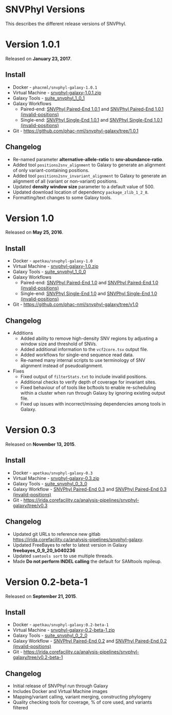 SNVPhyl Versions
================

This describes the different release versions of SNVPhyl.

Version 1.0.1
=============

Released on **January 23, 2017**.

Install
-------

* Docker - `phacnml/snvphyl-galaxy-1.0.1`
* Virtual Machine - [snvphyl-galaxy-1.0.1.zip](https://irida.corefacility.ca/downloads/snvphyl-galaxy/snvphyl-galaxy-1.0.1.zip)
* Galaxy Tools - [suite_snvphyl_1_0_1](https://irida.corefacility.ca/galaxy-shed/view/nml/suite_snvphyl_1_0_1/4841b7148c44)
* Galaxy Workflows
    * Paired-end: [SNVPhyl Paired-End 1.0.1](../workflows/SNVPhyl/1.0.1/snvphyl-workflow-1.0.1.ga) and [SNVPhyl Paired-End 1.0.1 (invalid-positions)](../workflows/SNVPhyl/1.0.1/snvphyl-workflow-1.0.1-invalid-positions.ga)
    * Single-end: [SNVPhyl Single-End 1.0.1](../workflows/SNVPhyl/1.0.1/snvphyl-workflow-1.0.1-single-end.ga) and [SNVPhyl Single-End 1.0.1 (invalid-positions)](../workflows/SNVPhyl/1.0.1/snvphyl-workflow-1.0.1-single-end-invalid-positions.ga)
* Git - <https://github.com/phac-nml/snvphyl-galaxy/tree/1.0.1>

Changelog
---------

* Re-named parameter **alternative-allele-ratio** to **snv-abundance-ratio**.
* Added tool `positions2snv_alignment` to Galaxy to generate an alignment of only variant-containing positions.
* Added tool `positions2snv_invariant_alignment` to Galaxy to generate an alignment of all (variant or non-variant) positions.
* Updated **density window size** parameter to a default value of 500.
* Updated download location of dependency `package_zlib_1_2_8`.
* Formatting/text changes to some Galaxy tools.

Version 1.0
===========

Released on **May 25, 2016**.

Install
-------

* Docker - `apetkau/snvphyl-galaxy-1.0`
* Virtual Machine - [snvphyl-galaxy-1.0.zip](https://irida.corefacility.ca/downloads/snvphyl-galaxy/snvphyl-galaxy-1.0.zip)
* Galaxy Tools - [suite_snvphyl_1_0_0](https://irida.corefacility.ca/galaxy-shed/view/nml/suite_snvphyl_1_0_0/4e41de612a14)
* Galaxy Workflows
    * Paired-end: [SNVPhyl Paired-End 1.0](../workflows/SNVPhyl/1.0/snvphyl-workflow-1.0.ga) and [SNVPhyl Paired-End 1.0 (invalid-positions)](../workflows/SNVPhyl/1.0/snvphyl-workflow-1.0-invalid-positions.ga)
    * Single-end: [SNVPhyl Single-End 1.0](../workflows/SNVPhyl/1.0/snvphyl-workflow-1.0-single-end.ga) and [SNVPhyl Single-End 1.0 (invalid-positions)](../workflows/SNVPhyl/1.0/snvphyl-workflow-1.0-single-end-invalid-positions.ga)
* Git - <https://github.com/phac-nml/snvphyl-galaxy/tree/v1.0>

Changelog
---------

* Additions
    * Added ability to remove high-density SNV regions by adjusting a window size and threshold of SNVs.
    * Added additional information to the `vcf2core.tsv` output file.
    * Added workflows for single-end sequence read data.
    * Re-named many internal scripts to use terminology of SNV alignment instead of pseudoalignment.
* Fixes
    * Fixed output of `filterStats.txt` to include invalid positions.
    * Additional checks to verify depth of coverage for invariant sites.
    * Fixed behaviour of of tools like bcftools to enable re-scheduling within a cluster when run through Galaxy by ignoring existing output file.
    * Fixed up issues with incorrect/missing dependencies among tools in Galaxy.

Version 0.3
===========

Released on **November 13, 2015**.

Install
-------

* Docker - `apetkau/snvphyl-galaxy-0.3`
* Virtual Machine - [snvphyl-galaxy-0.3.zip](https://irida.corefacility.ca/downloads/snvphyl-galaxy/snvphyl-galaxy-0.3.zip)
* Galaxy Tools - [suite_snvphyl_0_3_0](https://irida.corefacility.ca/galaxy-shed/view/nml/suite_snvphyl_0_3_0/bb2e651149da)
* Galaxy Workflow - [SNVPhyl Paired-End 0.3](../workflows/SNVPhyl/0.3/snvphyl-workflow-0.3.ga) and [SNVPhyl Paired-End 0.3 (invalid-positions)](../workflows/SNVPhyl/0.3/snvphyl-workflow-0.3-invalid-positions.ga)
* Git - <https://irida.corefacility.ca/analysis-pipelines/snvphyl-galaxy/tree/v0.3>

Changelog
---------

* Updated git URLs to reference new gitlab <https://irida.corefacility.ca/analysis-pipelines/snvphyl-galaxy>.
* Updated FreeBayes to refer to latest version in Galaxy **freebayes_0_9_20_b040236**
* Updated `samtools sort` to use multiple threads.
* Made **Do not perform INDEL calling** the default for SAMtools mpileup.

Version 0.2-beta-1
==================

Released on **September 21, 2015**.

Install
-------

* Docker - `apetkau/snvphyl-galaxy:0.2-beta-1`
* Virtual Machine - [snvphyl-galaxy-0.2-beta-1.zip](https://irida.corefacility.ca/downloads/snvphyl-galaxy/snvphyl-galaxy-0.2-beta-1.zip)
* Galaxy Tools - [suite_snvphyl_0_2_0](https://irida.corefacility.ca/galaxy-shed/repository?repository_id=8cbe70cdff6b156a&changeset_revision=9c9c6f7e0d43)
* Galaxy Workflow - [SNVPhyl Paired-End 0.2](../workflows/SNVPhyl/0.2/snvphyl-workflow-0.2.ga) and [SNVPhyl Paired-End 0.2 (invalid-positions)](../workflows/SNVPhyl/0.2/snvphyl-workflow-0.2-invalid-positions.ga)
* Git - <https://irida.corefacility.ca/analysis-pipelines/snvphyl-galaxy/tree/v0.2-beta-1>

Changelog
---------

* Initial release of SNVPhyl run through Galaxy
* Includes Docker and Virtual Machine images
* Mapping/variant calling, variant merging, constructing phylogeny
* Quality checking tools for coverage, % of core used, and variants filtered
